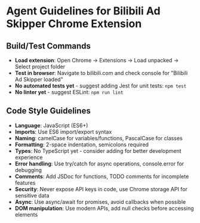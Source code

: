 # Agent Guidelines for Bilibili Ad Skipper Chrome Extension

## Build/Test Commands
- **Load extension**: Open Chrome → Extensions → Load unpacked → Select project folder
- **Test in browser**: Navigate to bilibili.com and check console for "Bilibili Ad Skipper loaded"
- **No automated tests yet** - suggest adding Jest for unit tests: `npm test`
- **No linter yet** - suggest ESLint: `npm run lint`

## Code Style Guidelines
- **Language**: JavaScript (ES6+)
- **Imports**: Use ES6 import/export syntax
- **Naming**: camelCase for variables/functions, PascalCase for classes
- **Formatting**: 2-space indentation, semicolons required
- **Types**: No TypeScript yet - consider adding for better development experience
- **Error handling**: Use try/catch for async operations, console.error for debugging
- **Comments**: Add JSDoc for functions, TODO comments for incomplete features
- **Security**: Never expose API keys in code, use Chrome storage API for sensitive data
- **Async**: Use async/await for promises, avoid callbacks when possible
- **DOM manipulation**: Use modern APIs, add null checks before accessing elements